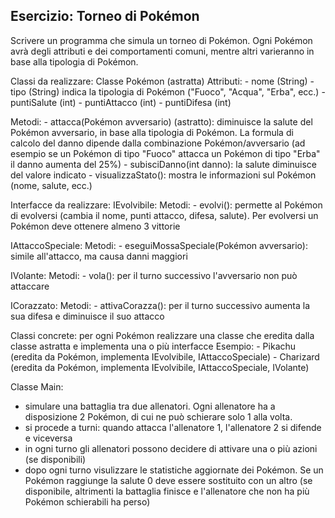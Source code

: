 ## Esercizio: Torneo di Pokémon
Scrivere un programma che simula un torneo di Pokémon. Ogni Pokémon avrà degli attributi e dei comportamenti comuni, mentre altri varieranno in base alla tipologia di Pokémon.

Classi da realizzare:
Classe Pokémon (astratta) Attributi: - nome (String) - tipo (String) indica la tipologia di Pokémon ("Fuoco", "Acqua", "Erba", ecc.) - puntiSalute (int) - puntiAttacco (int) - puntiDifesa (int)

Metodi: - attacca(Pokémon avversario) (astratto): diminuisce la salute del Pokémon avversario, in base alla tipologia di Pokémon. La formula di calcolo del danno dipende dalla combinazione Pokémon/avversario (ad esempio se un Pokémon di tipo "Fuoco" attacca un Pokémon di tipo "Erba" il danno aumenta del 25%) - subisciDanno(int danno): la salute diminuisce del valore indicato - visualizzaStato(): mostra le informazioni sul Pokémon (nome, salute, ecc.)

Interfacce da realizzare:
IEvolvibile: Metodi: - evolvi(): permette al Pokémon di evolversi (cambia il nome, punti attacco, difesa, salute). Per evolversi un Pokémon deve ottenere almeno 3 vittorie

IAttaccoSpeciale: Metodi: - eseguiMossaSpeciale(Pokémon avversario): simile all'attacco, ma causa danni maggiori

IVolante: Metodi: - vola(): per il turno successivo l'avversario non può attaccare

ICorazzato: Metodi: - attivaCorazza(): per il turno successivo aumenta la sua difesa e diminuisce il suo attacco

Classi concrete: per ogni Pokémon realizzare una classe che eredita dalla classe astratta e implementa una o più interfacce
Esempio: - Pikachu (eredita da Pokémon, implementa IEvolvibile, IAttaccoSpeciale) - Charizard (eredita da Pokémon, implementa IEvolvibile, IAttaccoSpeciale, IVolante)

Classe Main:
- simulare una battaglia tra due allenatori. Ogni allenatore ha a disposizione 2 Pokémon, di cui ne può schierare solo 1 alla volta.
- si procede a turni: quando attacca l'allenatore 1, l'allenatore 2 si difende e viceversa
- in ogni turno gli allenatori possono decidere di attivare una o più azioni (se disponibili)
- dopo ogni turno visulizzare le statistiche aggiornate dei Pokémon. Se un Pokémon raggiunge la salute 0 deve essere sostituito con un altro (se disponibile, altrimenti la battaglia finisce e l'allenatore che non ha più Pokémon schierabili ha perso)

